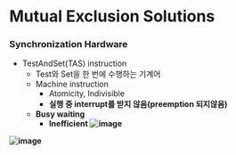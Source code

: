 <h1> Mutual Exclusion Solutions </h1>

<h3> Synchronization Hardware </h3>

- TestAndSet(TAS) instruction
  - Test와 Set을 한 번에 수행하는 기계어
  - Machine instruction
    - Atomicity, Indivisible
    - <b> 실행 중 interrupt를 받지 않음(preemption 되지않음)
  - Busy waiting
    - Inefficient
![image](https://github.com/youbeen2798/Deep-CS-study_for_interview/assets/62228401/1ea5a282-ae0e-4e75-9714-1d7f6af9e68b)

![image](https://github.com/youbeen2798/Deep-CS-study_for_interview/assets/62228401/95b85fea-3f64-444f-b296-716cfc8fc617)
